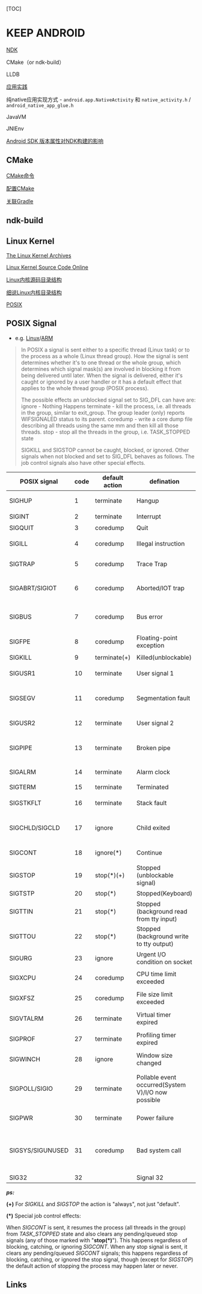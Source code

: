 [TOC]

# KEEP ANDROID

[NDK][ndk-guides]

CMake（or ndk-build）

LLDB

[应用实践][ndk-applies]

纯native应用实现方式 - `android.app.NativeActivity` 和 `native_activity.h` / `android_native_app_glue.h`

JavaVM

JNIEnv

[Android SDK 版本属性对NDK构建的影响][ndk-builds-version]





## CMake



[CMake命令](https://cmake.org/cmake/help/latest/manual/cmake-commands.7.html)

[配置CMake](https://developer.android.google.cn/studio/projects/configure-cmake)

[关联Gradle](https://developer.android.google.cn/studio/projects/gradle-external-native-builds)





## ndk-build





## Linux Kernel

[The Linux Kernel Archives][linux-kernel-archives]

[Linux Kernel Source Code Online][linux-kernel-source-code]

[Linux内核源码目录结构][linux-kernel-structure]

[细说Linux内核目录结构][linux-kernel-structure-details]

[POSIX][posix]



## POSIX Signal

- e.g. [Linux][linux-kernel-signal-definition]/[ARM][linux-kernel-signal-definition-arm]

> In POSIX a signal is sent either to a specific thread (Linux task) or to the process as a whole (Linux thread group).  How the signal is sent determines whether it's to one thread or the whole group, which determines which signal mask(s) are involved in blocking it from being delivered until later.  When the signal is delivered, either it's caught or ignored by a user handler or it has a default effect that applies to the whole thread group (POSIX process).
>
> The possible effects an unblocked signal set to SIG_DFL can have are:
> ignore - Nothing Happens
> terminate - kill the process, i.e. all threads in the group, similar to exit_group.  The group leader (only) reports WIFSIGNALED status to its parent.
> coredump - write a core dump file describing all threads using the same mm and then kill all those threads.
> stop - stop all the threads in the group, i.e. TASK_STOPPED state
>
> SIGKILL and SIGSTOP cannot be caught, blocked, or ignored. Other signals when not blocked and set to SIG_DFL behaves as follows. The job control signals also have other special effects.

| POSIX signal     | code | default action | defination                                         | reason                                  |
| ---------------- | ---- | -------------- | -------------------------------------------------- | --------------------------------------- |
| SIGHUP           | 1    | terminate      | Hangup                                             | 终端的挂断或进程死亡                    |
| SIGINT           | 2    | terminate      | Interrupt                                          | 终端中断符                              |
| SIGQUIT          | 3    | coredump       | Quit                                               | 终端退出符                              |
| SIGILL           | 4    | coredump       | Illegal instruction                                | 非法硬件指令                            |
| SIGTRAP          | 5    | coredump       | Trace Trap                                         | 跟踪/断点自陷                           |
| SIGABRT/SIGIOT   | 6    | coredump       | Aborted/IOT trap                                   | 异常终止(abort)/IOT自陷                 |
| SIGBUS           | 7    | coredump       | Bus error                                          | 总线错误(内存访问错误)                  |
| SIGFPE           | 8    | coredump       | Floating-point exception                           | 浮点算术异常                            |
| SIGKILL          | 9    | terminate(+)   | Killed(unblockable)                                | 终止                                    |
| SIGUSR1          | 10   | terminate      | User signal 1                                      | 用户自定义信号1                         |
| SIGSEGV          | 11   | coredump       | Segmentation fault                                 | 段非法错误(无效内存引用)                |
| SIGUSR2          | 12   | terminate      | User signal 2                                      | 用户自定义信号2                         |
| SIGPIPE          | 13   | terminate      | Broken pipe                                        | 向无读进程管道(损坏)写数据              |
| SIGALRM          | 14   | terminate      | Alarm clock                                        | 超时(alarm)                             |
| SIGTERM          | 15   | terminate      | Terminated                                         | 终止                                    |
| SIGSTKFLT        | 16   | terminate      | Stack fault                                        | 协处理器栈错误                          |
| SIGCHLD/SIGCLD   | 17   | ignore         | Child exited                                       | 子进程状态改变(停止或终止)              |
| SIGCONT          | 18   | ignore(*)      | Continue                                           | 使暂停进程继续                          |
| SIGSTOP          | 19   | stop(*)(+)     | Stopped (unblockable signal)                       | 停止                                    |
| SIGTSTP          | 20   | stop(*)        | Stopped(Keyboard)                                  | 终端停止符                              |
| SIGTTIN          | 21   | stop(*)        | Stopped (background read from tty input)           | 后台读控制tty                           |
| SIGTTOU          | 22   | stop(*)        | Stopped (background write to tty output)           | 后台写控制tty                           |
| SIGURG           | 23   | ignore         | Urgent I/O condition on socket                     | 紧急情况(socket)                        |
| SIGXCPU          | 24   | coredump       | CPU time limit exceeded                            | 超过CPU时间限制                         |
| SIGXFSZ          | 25   | coredump       | File size limit exceeded                           | 超过文件长度限制                        |
| SIGVTALRM        | 26   | terminate      | Virtual timer expired                              | 虚拟时钟过期                            |
| SIGPROF          | 27   | terminate      | Profiling timer expired                            | 分析时钟过期                            |
| SIGWINCH         | 28   | ignore         | Window size changed                                | 终端窗口大小改变                        |
| SIGPOLL/SIGIO    | 29   | terminate      | Pollable event occurred(System V)/I/O now possible | 可轮询事件(poll)/描述符I/O操作可用      |
| SIGPWR           | 30   | terminate      | Power failure                                      | 电源失效/重启动                         |
| SIGSYS/SIGUNUSED | 31   | coredump       | Bad system call                                    | 无效系统调用/未使用信号(will be SIGSYS) |
| SIG32            | 32   |                | Signal 32                                          |                                         |

***ps:***

**(+)** For *SIGKILL* and *SIGSTOP* the action is "always", not just "default".

**(*)** Special job control effects:

When *SIGCONT* is sent, it resumes the process (all threads in the group) from *TASK_STOPPED* state and also clears any pending/queued stop signals (any of those marked with "**stop(*)**").  This happens regardless of blocking, catching, or ignoring *SIGCONT*.  When any stop signal is sent, it clears any pending/queued *SIGCONT* signals; this happens regardless of blocking, catching, or ignored the stop signal, though (except for *SIGSTOP*) the default action of stopping the process may happen later or never.



## Links

[ndk-guides]: https://developer.android.google.cn/ndk/guides "NDK开发指南"
[ndk-applies]: https://developer.android.google.cn/studio/projects/add-native-code "NDK应用实践"
[ndk-builds-version]: https://developer.android.google.cn/ndk/guides/sdk-versions "NDK构建版本影响"
[jni-specs-toc]: https://docs.oracle.com/javase/8/docs/technotes/guides/jni/spec/jniTOC.html "Java原生接口规范"
[linux-kernel-archives]: https://www.kernel.org/
[linux-kernel-source-code]: https://elixir.bootlin.com/linux/latest/source
[linux-kernel-structure]: https://www.bufeishi.cn/35947.html "Linux内核源码目录结构"
[linux-kernel-structure-details]: https://zhuanlan.zhihu.com/p/581327083 "细说Linux内核目录结构"
[posix]: https://zhuanlan.zhihu.com/p/392588996
[linux-kernel-signal-definition]: https://git.kernel.org/pub/scm/linux/kernel/git/stable/linux.git/tree/include/linux/signal.h?h=v6.1.8 "Linux内核信号定义"
[linux-kernel-signal-definition-arm]: https://git.kernel.org/pub/scm/linux/kernel/git/stable/linux.git/tree/arch/arm/include/uapi/asm/signal.h?h=v6.1.8 "Linux内核信号定义[ARM平台]"


